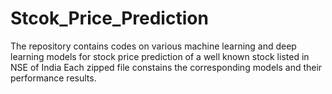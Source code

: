 # Stcok_Price_Prediction
The repository contains codes on various machine learning and deep learning models for stock price prediction of a well known stock listed in NSE of India
Each zipped file constains the corresponding models and their performance results. 
